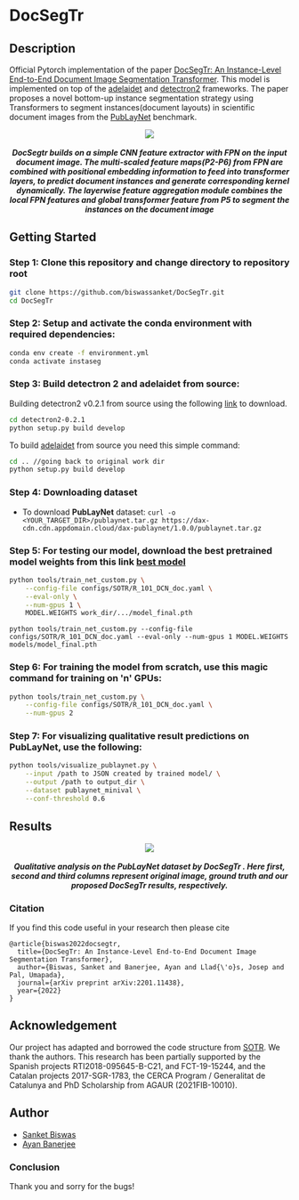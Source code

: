 # DocSegTr
 
## Description
Official Pytorch implementation of the paper [DocSegTr: An Instance-Level End-to-End Document Image Segmentation Transformer](https://arxiv.org/abs/2201.11438). This model is implemented on top of the [adelaidet](https://github.com/aim-uofa/AdelaiDet) and [detectron2](https://github.com/facebookresearch/detectron2) frameworks. The paper proposes a novel bottom-up instance segmentation strategy using Transformers to segment instances(document layouts) in scientific document images from the [PubLayNet](https://github.com/ibm-aur-nlp/PubLayNet) benchmark.

<p align="center">
  <img src="https://github.com/ayanban011/DocSegTr/blob/master/images/transformers.png">
  <br>
  <br>
  <b><i>DocSegtr builds on a simple CNN feature extractor with FPN on the input document image. The multi-scaled feature maps(P2-P6) from FPN are combined with positional embedding information to feed into transformer layers, to predict document instances and generate corresponding kernel dynamically. The layerwise feature aggregation module combines the local FPN features and global transformer feature from P5 to segment the instances on the document image</i></b>
</p>

## Getting Started 

### Step 1: Clone this repository and change directory to repository root
```bash
git clone https://github.com/biswassanket/DocSegTr.git 
cd DocSegTr
```

### Step 2: Setup and activate the conda environment with required dependencies:

```bash
conda env create -f environment.yml
conda activate instaseg
```
### Step 3: Build detectron 2 and adelaidet from source:

Building detectron2 v0.2.1 from source using the following [link](https://github.com/facebookresearch/detectron2/archive/refs/tags/v0.2.1.zip) to download.    

```bash
cd detectron2-0.2.1
python setup.py build develop
```
To build [adelaidet](https://github.com/aim-uofa/AdelaiDet) from source you need this simple command:

```bash
cd .. //going back to original work dir
python setup.py build develop
```

### Step 4: Downloading dataset 

* To download **PubLayNet** dataset: `curl -o <YOUR_TARGET_DIR>/publaynet.tar.gz https://dax-cdn.cdn.appdomain.cloud/dax-publaynet/1.0.0/publaynet.tar.gz`

### Step 5: For testing our model, download the best pretrained model weights from this link [best model](https://drive.google.com/file/d/1N5FLCbnJIq_1cvrN4D8OmXqiaxcd5ql4/view?usp=sharing)

```bash
python tools/train_net_custom.py \
    --config-file configs/SOTR/R_101_DCN_doc.yaml \
    --eval-only \
    --num-gpus 1 \
    MODEL.WEIGHTS work_dir/.../model_final.pth
```
```python tools/train_net_custom.py --config-file configs/SOTR/R_101_DCN_doc.yaml --eval-only --num-gpus 1 MODEL.WEIGHTS models/model_final.pth```

### Step 6: For training the model from scratch, use this magic command for training on 'n' GPUs:


```bash
python tools/train_net_custom.py \
    --config-file configs/SOTR/R_101_DCN_doc.yaml \
    --num-gpus 2
```
### Step 7: For visualizing qualitative result predictions on PubLayNet, use the following:

```bash
python tools/visualize_publaynet.py \
    --input /path to JSON created by trained model/ \
    --output /path to output_dir \
    --dataset publaynet_minival \
    --conf-threshold 0.6
```
## Results

<p align="center">
  <img src="https://github.com/ayanban011/DocSegTr/blob/master/images/Qualitative_analysis.png">
  <br>
  <br>
  <b><i>Qualitative analysis on the PubLayNet dataset by DocSegTr . Here first, second and third columns represent original image, ground truth and our proposed DocSegTr results, respectively.</i></b>
</p>

### Citation

If you find this code useful in your research then please cite

```
@article{biswas2022docsegtr,
  title={DocSegTr: An Instance-Level End-to-End Document Image Segmentation Transformer},
  author={Biswas, Sanket and Banerjee, Ayan and Llad{\'o}s, Josep and Pal, Umapada},
  journal={arXiv preprint arXiv:2201.11438},
  year={2022}
}
```

## Acknowledgement 
Our project has adapted and borrowed the code structure from [SOTR](https://github.com/easton-cau/SOTR). 
We thank the authors. This research has been partially supported by the Spanish projects RTI2018-095645-B-C21, and FCT-19-15244, and the Catalan projects 2017-SGR-1783, the CERCA Program / Generalitat de Catalunya and PhD Scholarship from AGAUR (2021FIB-10010).
  
## Author
* [Sanket Biswas](https://github.com/biswassanket)
* [Ayan Banerjee](https://github.com/ayanban011)

  
### Conclusion
Thank you and sorry for the bugs!









